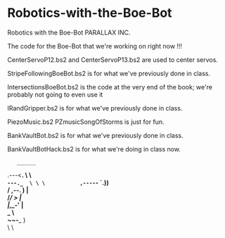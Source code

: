 # Robotics-with-the-Boe-Bot

Robotics with the Boe-Bot PARALLAX INC.

The code for the Boe-Bot that we're working on right now !!!

CenterServoP12.bs2 and CenterServoP13.bs2 are used to center servos. 

StripeFollowingBoeBot.bs2 is for what we've previously done in class.

IntersectionsBoeBot.bs2 is the code at the very end of the book; we're probably not going to even use it

IRandGripper.bs2 is for what we've previously done in class.

PiezoMusic.bs2 PZmusicSongOfStorms is just for fun.

BankVaultBot.bs2 is for what we've previously done in class.

BankVaultBotHack.bs2 is for what we're doing in class now.


       ______
  .---<__. \ \            
  `---._  \ \ \          
   ,----`- `.))     
  / ,--.   )  |     
 /_/    >     |       
 |,\__-'      |          
  \_           \          
    ~~-___      )          
          \      \            
